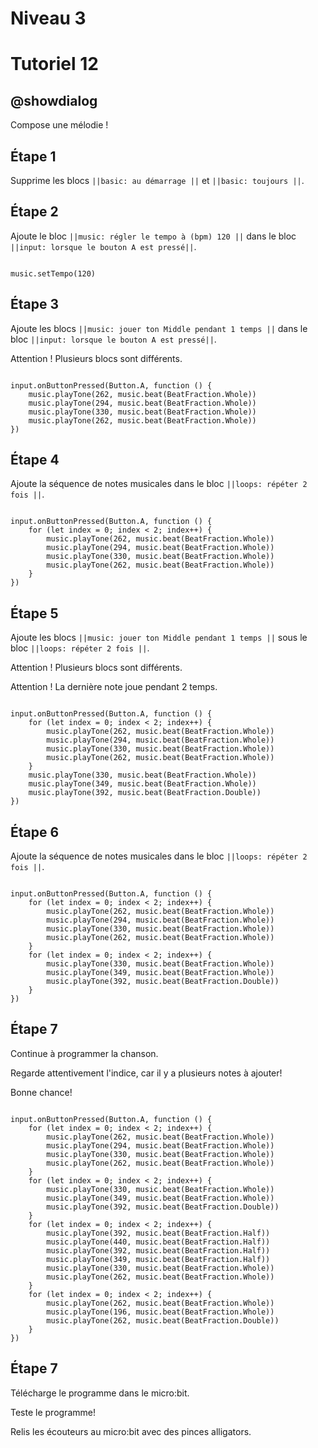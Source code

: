 # Niveau 3

# Tutoriel 12

## @showdialog

Compose une mélodie !

## Étape 1

Supprime les blocs ``||basic: au démarrage ||`` et ``||basic: toujours ||``.

## Étape 2

Ajoute le bloc ``||music: régler le tempo à (bpm) 120 ||`` dans le bloc ``||input: lorsque le bouton A est pressé||``.

```blocks

music.setTempo(120)

```

## Étape 3

Ajoute les blocs ``||music: jouer ton Middle pendant 1 temps ||`` dans le bloc ``||input: lorsque le bouton A est pressé||``.

Attention ! Plusieurs blocs sont différents.

```blocks

input.onButtonPressed(Button.A, function () {
    music.playTone(262, music.beat(BeatFraction.Whole))
    music.playTone(294, music.beat(BeatFraction.Whole))
    music.playTone(330, music.beat(BeatFraction.Whole))
    music.playTone(262, music.beat(BeatFraction.Whole))
})

```

## Étape 4

Ajoute la séquence de notes musicales dans le bloc ``||loops: répéter 2 fois ||``.

```blocks

input.onButtonPressed(Button.A, function () {
    for (let index = 0; index < 2; index++) {
        music.playTone(262, music.beat(BeatFraction.Whole))
        music.playTone(294, music.beat(BeatFraction.Whole))
        music.playTone(330, music.beat(BeatFraction.Whole))
        music.playTone(262, music.beat(BeatFraction.Whole))
    }
})

```

## Étape 5

Ajoute les blocs ``||music: jouer ton Middle pendant 1 temps ||`` sous le bloc ``||loops: répéter 2 fois ||``.

Attention ! Plusieurs blocs sont différents.

Attention ! La dernière note joue pendant 2 temps.

```blocks

input.onButtonPressed(Button.A, function () {
    for (let index = 0; index < 2; index++) {
        music.playTone(262, music.beat(BeatFraction.Whole))
        music.playTone(294, music.beat(BeatFraction.Whole))
        music.playTone(330, music.beat(BeatFraction.Whole))
        music.playTone(262, music.beat(BeatFraction.Whole))
    }
    music.playTone(330, music.beat(BeatFraction.Whole))
    music.playTone(349, music.beat(BeatFraction.Whole))
    music.playTone(392, music.beat(BeatFraction.Double))
})

```

## Étape 6

Ajoute la séquence de notes musicales dans le bloc ``||loops: répéter 2 fois ||``.

```blocks

input.onButtonPressed(Button.A, function () {
    for (let index = 0; index < 2; index++) {
        music.playTone(262, music.beat(BeatFraction.Whole))
        music.playTone(294, music.beat(BeatFraction.Whole))
        music.playTone(330, music.beat(BeatFraction.Whole))
        music.playTone(262, music.beat(BeatFraction.Whole))
    }
    for (let index = 0; index < 2; index++) {
        music.playTone(330, music.beat(BeatFraction.Whole))
        music.playTone(349, music.beat(BeatFraction.Whole))
        music.playTone(392, music.beat(BeatFraction.Double))
    }
})

```

## Étape 7

Continue à programmer la chanson.

Regarde attentivement l'indice, car il y a plusieurs notes à ajouter!

Bonne chance!

```blocks

input.onButtonPressed(Button.A, function () {
    for (let index = 0; index < 2; index++) {
        music.playTone(262, music.beat(BeatFraction.Whole))
        music.playTone(294, music.beat(BeatFraction.Whole))
        music.playTone(330, music.beat(BeatFraction.Whole))
        music.playTone(262, music.beat(BeatFraction.Whole))
    }
    for (let index = 0; index < 2; index++) {
        music.playTone(330, music.beat(BeatFraction.Whole))
        music.playTone(349, music.beat(BeatFraction.Whole))
        music.playTone(392, music.beat(BeatFraction.Double))
    }
    for (let index = 0; index < 2; index++) {
        music.playTone(392, music.beat(BeatFraction.Half))
        music.playTone(440, music.beat(BeatFraction.Half))
        music.playTone(392, music.beat(BeatFraction.Half))
        music.playTone(349, music.beat(BeatFraction.Half))
        music.playTone(330, music.beat(BeatFraction.Whole))
        music.playTone(262, music.beat(BeatFraction.Whole))
    }
    for (let index = 0; index < 2; index++) {
        music.playTone(262, music.beat(BeatFraction.Whole))
        music.playTone(196, music.beat(BeatFraction.Whole))
        music.playTone(262, music.beat(BeatFraction.Double))
    }
})
```

## Étape 7

Télécharge le programme dans le micro:bit.

Teste le programme! 

Relis les écouteurs au micro:bit avec des pinces alligators.

